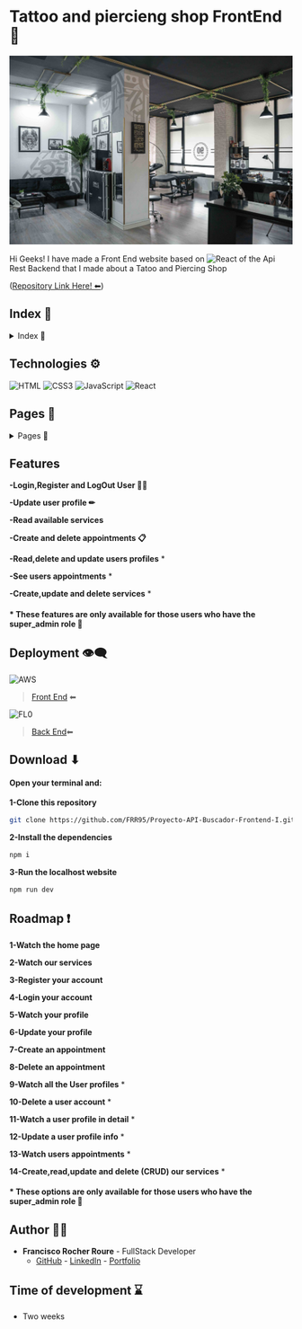 # Tattoo and piercieng shop FrontEnd 🐉

<img src="./public/imgs/tatoostudio.jpg" alt="index" />

Hi Geeks! I have made a Front End website based on <img src="https://img.shields.io/badge/REACT-61DAFB?style=for-the-badge&logo=React&logoColor=white" alt="React" />  of the Api Rest Backend that I made about a Tatoo and Piercing Shop 

([Repository Link Here! ⬅](https://github.com/FRR95/Proyecto-API-Buscador-Backend-I))

## Index 🧾

<details>

<summary>Index 🧾</summary>

- [Technologies ⚙](#technologies-)
- [Pages 📇](#pages-)
- [Features](#features)
- [Deployment 👁‍🗨](#deployment-)
- [Download ⬇](#download-)
- [Roadmap ❗](#roadmap-)
- [Author 🙍‍♂️](#author-🙍‍♂️)
- [Time of development ⌛](#time-of-development-)

</details>


## Technologies ⚙

<img src="https://img.shields.io/badge/HTML-E34F26?style=for-the-badge&logo=html5&logoColor=white" alt="HTML" />

<img src="https://img.shields.io/badge/CSS-1572B6?style=for-the-badge&logo=css3&logoColor=white" alt="CSS3" />

<img src="https://img.shields.io/badge/JavaScript-F7DF1E?style=for-the-badge&logo=css3&logoColor=white" alt="JavaScript" />

<img src="https://img.shields.io/badge/REACT-61DAFB?style=for-the-badge&logo=React&logoColor=white" alt="React" />


## Pages 📇

<details>
<summary>Pages 📇</summary>

### Home.jsx
<img src="./public/imgs/Home.PNG" alt="index" />

### Services.jsx
<img src="./public/imgs/Servicios.PNG" alt="index" />

### Register.jsx
<img src="./public/imgs/Register.PNG" alt="index" />

### Login.jsx
<img src="./public/imgs/Login.PNG" alt="index" />

### Profile.jsx
<img src="./public/imgs/Profile.PNG" alt="index" />

### SuperAdmin.jsx
<img src="./public/imgs/SuperAdminPanel.PNG" alt="index" />

### SuperAdminPanelServices.jsx

<img src="./public/imgs/SuperAdminPanelServices.PNG" alt="index" />

</details>

## Features

**-Login,Register and LogOut User 🙍‍♂️**

**-Update user profile ✏**

**-Read available services**

**-Create and delete appointments 📋**

**-Read,delete and update users profiles** *

**-See users appointments** *

**-Create,update and delete services** *


#### * These features are only available for those users who have the super_admin role 🚩


## Deployment 👁‍🗨

<img src="https://img.shields.io/badge/Amazon web services-232F3E?style=for-the-badge&logo=amazonaws&logoColor=white" alt="AWS" />

> [Front End](https://master.d3ru2xt9ffjblf.amplifyapp.com/) ⬅ 

<img src="https://img.shields.io/badge/FL0-18E1D9?style=for-the-badge" alt="FL0" />

> [Back End](https://proyecto-api-buscador-backend-i-dev-mjff.1.ie-1.fl0.io/)⬅



## Download ⬇

#### Open your terminal and:

**1-Clone this repository**

```sh
git clone https://github.com/FRR95/Proyecto-API-Buscador-Frontend-I.git
```

**2-Install the dependencies**

```sh
npm i
```

**3-Run the localhost website**


```sh
npm run dev
```


## Roadmap ❗

**1-Watch the home page**

**2-Watch our services**

**3-Register your account**

**4-Login your account**

**5-Watch your profile**

**6-Update your profile**

**7-Create an appointment**

**8-Delete an appointment**

**9-Watch all the User profiles** *

**10-Delete a user account** *

**11-Watch a user profile in detail** *

**12-Update a user profile info** *

**13-Watch users appointments** *

**14-Create,read,update and delete (CRUD) our services** *

#### * These options are only available for those users who have the super_admin role 🚩

## Author 🙍‍♂️

- **Francisco Rocher Roure** - FullStack Developer
  - [GitHub](https://github.com/FRR95) - [LinkedIn](https://www.linkedin.com/in/franciscorocher/) - [Portfolio](https://franciscorocherdev.com/)



## Time of development ⌛

- Two weeks
